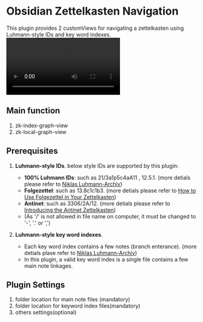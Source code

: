# Obsidian Zettelkasten Navigation

This plugin provides 2 customViews for navigating a zettelkasten using Luhmann-style IDs and key word indexes.
![Demo](https://github.com/terrychenzw/obsidian-zettelkasten-navigation/blob/master/attachments/Demo.mp4)
## Main function

1. zk-index-graph-view
2. zk-local-graph-view

## Prerequisites

1. **Luhmann-style IDs**. below style IDs are supported by this plugin:
	- **100% Luhmann IDs**: such as 21/3a1p5c4aA11 , 12.5.1. (more detials please refer to [Niklas Luhmann-Archiv](https://niklas-luhmann-archiv.de/bestand/zettelkasten/inhaltsuebersicht#ZK_1_editor_I_1))
	- **Folgezettel**: such as 13.8c1c1b3. (more detials please refer to [How to Use Folgezettel in Your Zettelkasten](https://writing.bobdoto.computer/how-to-use-folgezettel-in-your-zettelkasten-everything-you-need-to-know-to-get-started/))
	- **Antinet**: such as 3306/2A/12. (more detials please refer to [Introducing the Antinet Zettelkasten](https://zettelkasten.de/posts/introduction-antinet-zettelkasten/))
	- (As '/' is not allowed in file name on computer, it must be changed to '-', '.' or ',')

2. **Luhmann-style key word indexes**.
	- Each key word index contains a few notes (branch enterance). (more detials plase refer to [Niklas Luhmann-Archiv](https://niklas-luhmann-archiv.de/bestand/zettelkasten/schlagwortregister))
	- In this plugin, a valid key word index is a single file contains a few main note linkages.

## Plugin Settings

1. folder location for main note files (mandatory)
2. folder location for keyword index files(mandatory)
3. others settings(optional)
